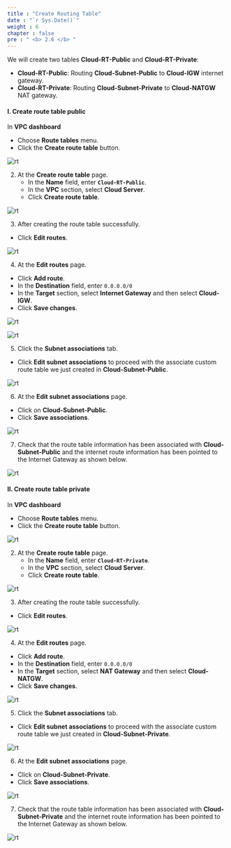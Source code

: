 ```yaml
---
title : "Create Routing Table"
date : "`r Sys.Date()`"
weight : 6
chapter : false
pre : " <b> 2.6 </b> "
---
```



We will create two tables **Cloud-RT-Public** and **Cloud-RT-Private**:
  - **Cloud-RT-Public**: Routing **Cloud-Subnet-Public** to **Cloud-IGW** internet gateway.
  - **Cloud-RT-Private**: Routing **Cloud-Subnet-Private** to **Cloud-NATGW** NAT gateway.

#### I. Create route table public

In **VPC dashboard**
  + Choose **Route tables** menu.
  + Click the **Create route table** button.

![rt](/aws-fcj/images/2.cloudserver/rt-01.png)

2. At the **Create route table** page.
    + In the **Name** field, enter **`Cloud-RT-Public`**.
    + In the **VPC** section, select **Cloud Server**.
    + Click **Create route table**.

![rt](/aws-fcj/images/2.cloudserver/rt-02.png)

3. After creating the route table successfully.
  + Click **Edit routes**.

![rt](/aws-fcj/images/2.cloudserver/rt-03.png)


4. At the **Edit routes** page.
  + Click **Add route**.
  + In the **Destination** field, enter `0.0.0.0/0`
  + In the **Target** section, select **Internet Gateway** and then select **Cloud-IGW**.
  + Click **Save changes**.

![rt](/aws-fcj/images/2.cloudserver/rt-04.png)

![rt](/aws-fcj/images/2.cloudserver/rt-05.png)

5. Click the **Subnet associations** tab.
  + Click **Edit subnet associations** to proceed with the associate custom route table we just created in **Cloud-Subnet-Public**.

![rt](/aws-fcj/images/2.cloudserver/rt-07.png)

6. At the **Edit subnet associations** page.
  + Click on **Cloud-Subnet-Public**.
  + Click **Save associations**.

![rt](/aws-fcj/images/2.cloudserver/rt-06.png)


7. Check that the route table information has been associated with **Cloud-Subnet-Public** and the internet route information has been pointed to the Internet Gateway as shown below.

![rt](/aws-fcj/images/2.cloudserver/rt-08.png)



#### II. Create route table private

In **VPC dashboard**
  + Choose **Route tables** menu.
  + Click the **Create route table** button.

![rt](/aws-fcj/images/2.cloudserver/rt-01.png)

2. At the **Create route table** page.
    + In the **Name** field, enter **`Cloud-RT-Private`**.
    + In the **VPC** section, select **Cloud Server**.
    + Click **Create route table**.

![rt](/aws-fcj/images/2.cloudserver/rt-10.png)

3. After creating the route table successfully.
  + Click **Edit routes**.

![rt](/aws-fcj/images/2.cloudserver/rt-11.png)


4. At the **Edit routes** page.
  + Click **Add route**.
  + In the **Destination** field, enter `0.0.0.0/0`
  + In the **Target** section, select **NAT Gateway** and then select **Cloud-NATGW**.
  + Click **Save changes**.

![rt](/aws-fcj/images/2.cloudserver/rt-12.png)

5. Click the **Subnet associations** tab.
  + Click **Edit subnet associations** to proceed with the associate custom route table we just created in **Cloud-Subnet-Private**.

![rt](/aws-fcj/images/2.cloudserver/rt-13.png)

6. At the **Edit subnet associations** page.
  + Click on **Cloud-Subnet-Private**.
  + Click **Save associations**.

![rt](/aws-fcj/images/2.cloudserver/rt-14.png)


7. Check that the route table information has been associated with **Cloud-Subnet-Private** and the internet route information has been pointed to the Internet Gateway as shown below.

![rt](/aws-fcj/images/2.cloudserver/rt-15.png)